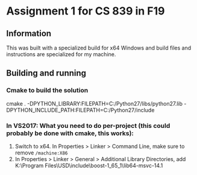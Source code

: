 # Assignment 1 for CS 839 in F19

## Information
This was built with a specialized build for x64 Windows and build files and instructions are specialized for my machine.

## Building and running
### Cmake to build the solution
cmake . -DPYTHON_LIBRARY:FILEPATH=C:/Python27/libs/python27.lib -DPYTHON_INCLUDE_PATH:FILEPATH=C:/Python27/include

### In VS2017: What you need to do per-project (this could probably be done with cmake, this works):
1. Switch to x64. In Properties > Linker > Command Line, make sure to remove `/machine:X86`
2. In Properties > Linker > General > Additional Library Directories, add K:\Program Files\USD\include\boost-1_65_1\lib64-msvc-14.1
